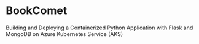 # BookComet
Building and Deploying a Containerized Python Application with Flask and MongoDB on Azure Kubernetes Service (AKS)
